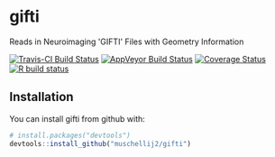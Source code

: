 # gifti

Reads in Neuroimaging 'GIFTI' Files with Geometry Information
    
<!-- badges: start -->
[![Travis-CI Build Status](https://travis-ci.org/muschellij2/gifti.svg?branch=master)](https://travis-ci.org/muschellij2/gifti)
[![AppVeyor Build Status](https://ci.appveyor.com/api/projects/status/github/muschellij2/gifti?branch=master&svg=true)](https://ci.appveyor.com/project/muschellij2/gifti)
[![Coverage Status](https://img.shields.io/coveralls/muschellij2/gifti.svg)](https://coveralls.io/github/muschellij2/gifti)
[![R build status](https://github.com/muschellij2/gifti/workflows/R-CMD-check/badge.svg)](https://github.com/muschellij2/gifti/actions)
<!-- badges: end -->    

## Installation

You can install gifti from github with:


``` r
# install.packages("devtools")
devtools::install_github("muschellij2/gifti")
```
